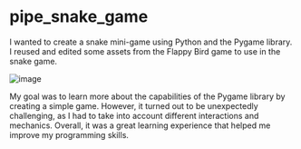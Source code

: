 # pipe_snake_game

I wanted to create a snake mini-game using Python and the Pygame library. I reused and edited some assets from the Flappy Bird game to use in the snake game.

![image](https://user-images.githubusercontent.com/80845151/219756087-05378a72-f946-474a-a675-7018ca2bcf5a.png)


My goal was to learn more about the capabilities of the Pygame library by creating a simple game. However, it turned out to be unexpectedly challenging, as I had to take into account different interactions and mechanics. Overall, it was a great learning experience that helped me improve my programming skills.

